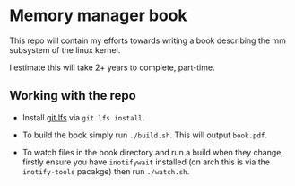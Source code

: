 # Memory manager book

This repo will contain my efforts towards writing a book describing the mm
subsystem of the linux kernel.

I estimate this will take 2+ years to complete, part-time.

## Working with the repo

* Install [git lfs](https://git-lfs.github.com/) via `git lfs install`.

* To build the book simply run `./build.sh`. This will output `book.pdf`.

* To watch files in the book directory and run a build when they change, firstly
  ensure you have `inotifywait` installed (on arch this is via the
  `inotify-tools` pacakge) then run `./watch.sh`.
